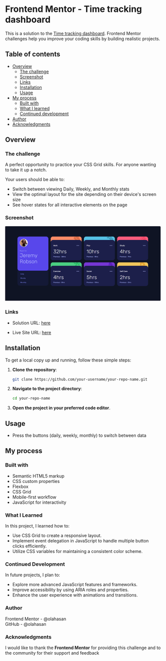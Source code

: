 # Frontend Mentor - Time tracking dashboard

This is a solution to the [Time tracking dashboard](https://www.frontendmentor.io/challenges/time-tracking-dashboard-UIQ7167Jw). Frontend Mentor challenges help you improve your coding skills by building realistic projects.

## Table of contents

- [Overview](#overview)
  - [The challenge](#the-challenge)
  - [Screenshot](#screenshot)
  - [Links](#links)
  - [Installation](#Installation)
  - [Usage](#Usage)
- [My process](#my-process)
  - [Built with](#built-with)
  - [What I learned](#what-i-learned)
  - [Continued development](#continued-development)
- [Author](#author)
- [Acknowledgments](#Acknowledgments)

## Overview

### The challenge

A perfect opportunity to practice your CSS Grid skills. For anyone wanting to take it up a notch.

Your users should be able to:

- Switch between viewing Daily, Weekly, and Monthly stats
- View the optimal layout for the site depending on their device's screen size
- See hover states for all interactive elements on the page

### Screenshot

![Screenshot](./images/screenshot.png)

### Links

- Solution URL: [here](https://github.com/olahasan/HTML_CSS_AND_J.S_Frontend_Mentor_JUNIOR-Time-tracking-dashboard)

- Live Site URL: [here](https://olahasan.github.io/HTML_CSS_AND_J.S_Frontend_Mentor_JUNIOR-Time-tracking-dashboard/)

## Installation

To get a local copy up and running, follow these simple steps:

1. **Clone the repository**:

   ```sh
   git clone https://github.com/your-username/your-repo-name.git
   ```

2. **Navigate to the project directory**:

   ```sh
   cd your-repo-name
   ```

3. **Open the project in your preferred code editor**.

## Usage

- Press the buttons (daily, weekly, monthly) to switch between data

## My process

### Built with

- Semantic HTML5 markup
- CSS custom properties
- Flexbox
- CSS Grid
- Mobile-first workflow
- JavaScript for interactivity

### What I Learned

In this project, I learned how to:

- Use CSS Grid to create a responsive layout.
- Implement event delegation in JavaScript to handle multiple button clicks efficiently.
- Utilize CSS variables for maintaining a consistent color scheme.

### Continued Development

In future projects, I plan to:

- Explore more advanced JavaScript features and frameworks.
- Improve accessibility by using ARIA roles and properties.
- Enhance the user experience with animations and transitions.

### Author

Frontend Mentor - @olahasan<br>
GitHub - @olahasan

### Acknowledgments

I would like to thank the **Frontend Mentor** for providing this challenge and to the community for their support and feedback
